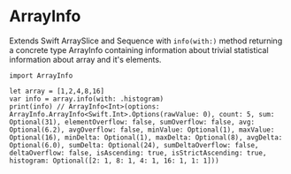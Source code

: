 # ArrayInfo

Extends Swift ArraySlice and Sequence with `info(with:)` method returning a concrete type ArrayInfo containing information about trivial statistical information about array and it's elements. 

    import ArrayInfo
    
    let array = [1,2,4,8,16]
    var info = array.info(with: .histogram)
    print(info) // ArrayInfo<Int>(options: ArrayInfo.ArrayInfo<Swift.Int>.Options(rawValue: 0), count: 5, sum: Optional(31), elementOverflow: false, sumOverflow: false, avg: Optional(6.2), avgOverflow: false, minValue: Optional(1), maxValue: Optional(16), minDelta: Optional(1), maxDelta: Optional(8), avgDelta: Optional(6.0), sumDelta: Optional(24), sumDeltaOverflow: false, deltaOverflow: false, isAscending: true, isStrictAscending: true, histogram: Optional([2: 1, 8: 1, 4: 1, 16: 1, 1: 1]))

